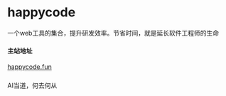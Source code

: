 # happycode
一个web工具的集合，提升研发效率。节省时间，就是延长软件工程师的生命

#### 主站地址
[happycode.fun](https://happycode.fun)

###
AI当道，何去何从
